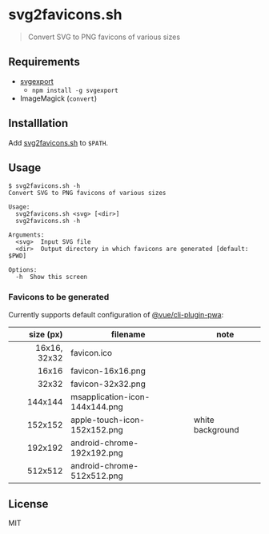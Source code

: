 # svg2favicons.sh

> Convert SVG to PNG favicons of various sizes

## Requirements

- [svgexport](https://github.com/shakiba/svgexport)
  - `npm install -g svgexport`
- ImageMagick (`convert`)

## Installlation

Add [svg2favicons.sh](./svg2favicons.sh) to `$PATH`.

## Usage

```
$ svg2favicons.sh -h
Convert SVG to PNG favicons of various sizes

Usage:
  svg2favicons.sh <svg> [<dir>]
  svg2favicons.sh -h

Arguments:
  <svg>  Input SVG file
  <dir>  Output directory in which favicons are generated [default: $PWD]

Options:
  -h  Show this screen
```

### Favicons to be generated

Currently supports default configuration of [@vue/cli-plugin-pwa](https://github.com/vuejs/vue-cli/tree/dev/packages/%40vue/cli-plugin-pwa):

|    size (px) | filename                       | note             |
| -----------: | ------------------------------ | ---------------- |
| 16x16, 32x32 | favicon.ico                    |                  |
|        16x16 | favicon-16x16.png              |                  |
|        32x32 | favicon-32x32.png              |                  |
|      144x144 | msapplication-icon-144x144.png |                  |
|      152x152 | apple-touch-icon-152x152.png   | white background |
|      192x192 | android-chrome-192x192.png     |                  |
|      512x512 | android-chrome-512x512.png     |                  |

## License

MIT
